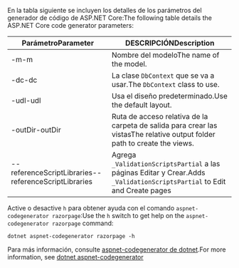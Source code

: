 <a name="codegenerator"></a> <span data-ttu-id="445fb-101">En la tabla siguiente se incluyen los detalles de los parámetros del generador de código de ASP.NET Core:</span><span class="sxs-lookup"><span data-stu-id="445fb-101">The following table details the ASP.NET Core code generator parameters:</span></span>

| <span data-ttu-id="445fb-102">Parámetro</span><span class="sxs-lookup"><span data-stu-id="445fb-102">Parameter</span></span>               | <span data-ttu-id="445fb-103">DESCRIPCIÓN</span><span class="sxs-lookup"><span data-stu-id="445fb-103">Description</span></span>|
| ----------------- | ------------ |
| <span data-ttu-id="445fb-104">-m</span><span class="sxs-lookup"><span data-stu-id="445fb-104">-m</span></span>  | <span data-ttu-id="445fb-105">Nombre del modelo</span><span class="sxs-lookup"><span data-stu-id="445fb-105">The name of the model.</span></span> |
| <span data-ttu-id="445fb-106">-dc</span><span class="sxs-lookup"><span data-stu-id="445fb-106">-dc</span></span>  | <span data-ttu-id="445fb-107">La clase `DbContext` que se va a usar.</span><span class="sxs-lookup"><span data-stu-id="445fb-107">The `DbContext` class to use.</span></span> |
| <span data-ttu-id="445fb-108">-udl</span><span class="sxs-lookup"><span data-stu-id="445fb-108">-udl</span></span> | <span data-ttu-id="445fb-109">Usa el diseño predeterminado.</span><span class="sxs-lookup"><span data-stu-id="445fb-109">Use the default layout.</span></span> |
| <span data-ttu-id="445fb-110">-outDir</span><span class="sxs-lookup"><span data-stu-id="445fb-110">-outDir</span></span> | <span data-ttu-id="445fb-111">Ruta de acceso relativa de la carpeta de salida para crear las vistas</span><span class="sxs-lookup"><span data-stu-id="445fb-111">The relative output folder path to create the views.</span></span> |
| <span data-ttu-id="445fb-112">--referenceScriptLibraries</span><span class="sxs-lookup"><span data-stu-id="445fb-112">--referenceScriptLibraries</span></span> | <span data-ttu-id="445fb-113">Agrega `_ValidationScriptsPartial` a las páginas Editar y Crear.</span><span class="sxs-lookup"><span data-stu-id="445fb-113">Adds `_ValidationScriptsPartial` to Edit and Create pages</span></span> |

<span data-ttu-id="445fb-114">Active o desactive `h` para obtener ayuda con el comando `aspnet-codegenerator razorpage`:</span><span class="sxs-lookup"><span data-stu-id="445fb-114">Use the `h` switch to get help on the `aspnet-codegenerator razorpage` command:</span></span>

```console
dotnet aspnet-codegenerator razorpage -h
```

<span data-ttu-id="445fb-115">Para más información, consulte [aspnet-codegenerator de dotnet](xref:fundamentals/tools/dotnet-aspnet-codegenerator).</span><span class="sxs-lookup"><span data-stu-id="445fb-115">For more information, see [dotnet aspnet-codegenerator](xref:fundamentals/tools/dotnet-aspnet-codegenerator)</span></span> 